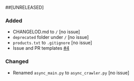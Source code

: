 ##[UNRELEASED]

### Added
- CHANGELOD.md to `/` [no issue]
- `deprecated` folder under `/` [no issue]
- `products.txt` to `.gitignore` [no issue]
- Issue and PR templates [#4](https://github.com/pdmthorsrud/web_crawler/issues/4)


### Changed
- Renamed `async_main.py` to `async_crawler.py` [no issue]